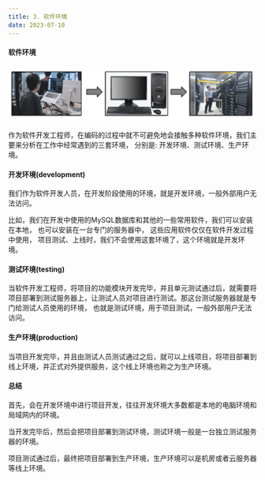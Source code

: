 ```yaml
---
title: 3. 软件环境
date: 2023-07-10
---
```

#### 软件环境

![3-1](/img/dev/软件开发指南/3-1.png)


作为软件开发工程师，在编码的过程中就不可避免地会接触多种软件环境，我们主要来分析在工作中经常遇到的三套环境， 分别是: 开发环境、测试环境、生产环境。 

#### 开发环境(development)
我们作为软件开发人员，在开发阶段使用的环境，就是开发环境，一般外部用户无法访问。

比如，我们在开发中使用的MySQL数据库和其他的一些常用软件，我们可以安装在本地， 也可以安装在一台专门的服务器中， 这些应用软件仅仅在软件开发过程中使用， 项目测试、上线时，我们不会使用这套环境了，这个环境就是开发环境。

#### 测试环境(testing)
当软件开发工程师，将项目的功能模块开发完毕，并且单元测试通过后，就需要将项目部署到测试服务器上，让测试人员对项目进行测试。那这台测试服务器就是专门给测试人员使用的环境， 也就是测试环境，用于项目测试，一般外部用户无法访问。


#### 生产环境(production)
当项目开发完毕，并且由测试人员测试通过之后，就可以上线项目，将项目部署到线上环境，并正式对外提供服务，这个线上环境也称之为生产环境。

#### 总结
首先，会在开发环境中进行项目开发，往往开发环境大多数都是本地的电脑环境和局域网内的环境。

当开发完毕后，然后会把项目部署到测试环境，测试环境一般是一台独立测试服务器的环境。

项目测试通过后，最终把项目部署到生产环境，生产环境可以是机房或者云服务器等线上环境。